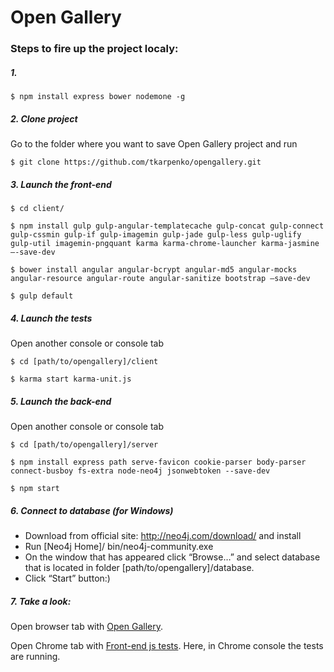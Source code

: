 # Open Gallery

### Steps to fire up the project localy:

##### 1. 
```$ npm install express bower nodemone -g ```

##### 2. Clone project
Go to the folder where you want to save Open Gallery project and run

```$ git clone https://github.com/tkarpenko/opengallery.git ```

##### 3. Launch the front-end 
```
$ cd client/

$ npm install gulp gulp-angular-templatecache gulp-concat gulp-connect gulp-cssmin gulp-if gulp-imagemin gulp-jade gulp-less gulp-uglify gulp-util imagemin-pngquant karma karma-chrome-launcher karma-jasmine –-save-dev

$ bower install angular angular-bcrypt angular-md5 angular-mocks 
angular-resource angular-route angular-sanitize bootstrap –save-dev

$ gulp default
```

##### 4. Launch the tests
Open another console or console tab
```
$ cd [path/to/opengallery]/client

$ karma start karma-unit.js
```

##### 5. Launch the back-end 
Open another console or console tab
```
$ cd [path/to/opengallery]/server

$ npm install express path serve-favicon cookie-parser body-parser connect-busboy fs-extra node-neo4j jsonwebtoken --save-dev

$ npm start
```

##### 6. Connect to database (for Windows)
* Download from official site: http://neo4j.com/download/ and install
* Run [Neo4j Home]/ bin/neo4j-community.exe
* On the window that has appeared click “Browse…” and select database that is located in folder [path/to/opengallery]/database.
* Click “Start” button:)

##### 7. Take a look:
Open browser tab with [Open Gallery](http://localhost:3000/).

Open Chrome tab with [Front-end js tests](http://localhost:9876/debug.html). 
Here, in Chrome console the tests are running.
